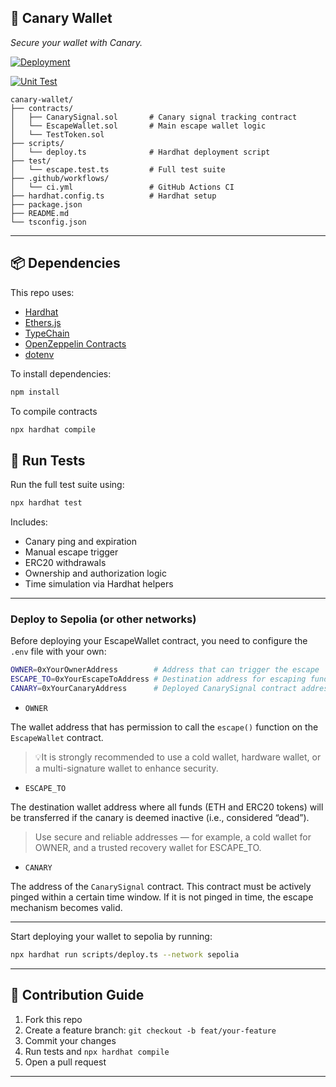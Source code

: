 ## 🐤 Canary Wallet 

*Secure your wallet with Canary.*

[![Deployment](https://github.com/realCanaryWallet/canary-wallet/actions/workflows/deploy-sepolia.yml/badge.svg)](https://github.com/realCanaryWallet/canary-wallet/actions/workflows/deploy-sepolia.yml)

[![Unit Test](https://github.com/realCanaryWallet/canary-wallet/actions/workflows/unit-test.yaml/badge.svg)](https://github.com/realCanaryWallet/canary-wallet/actions/workflows/unit-test.yaml)

```
canary-wallet/
├── contracts/
│   ├── CanarySignal.sol       # Canary signal tracking contract
│   └── EscapeWallet.sol       # Main escape wallet logic
│   └── TestToken.sol
├── scripts/
│   └── deploy.ts              # Hardhat deployment script
├── test/
│   └── escape.test.ts         # Full test suite
├── .github/workflows/
│   └── ci.yml                 # GitHub Actions CI
├── hardhat.config.ts          # Hardhat setup
├── package.json
├── README.md
└── tsconfig.json
```

---

## 📦 Dependencies

This repo uses:

* [Hardhat](https://hardhat.org/)
* [Ethers.js](https://docs.ethers.org/)
* [TypeChain](https://github.com/dethcrypto/TypeChain)
* [OpenZeppelin Contracts](https://github.com/OpenZeppelin/openzeppelin-contracts)
* [dotenv](https://www.npmjs.com/package/dotenv)

To install dependencies:

```bash
npm install
```

To compile contracts

```bash
npx hardhat compile
```

## 🧪 Run Tests

Run the full test suite using:

```bash
npx hardhat test
```

Includes:

* Canary ping and expiration
* Manual escape trigger
* ERC20 withdrawals
* Ownership and authorization logic
* Time simulation via Hardhat helpers

---

### Deploy to Sepolia (or other networks)

Before deploying your EscapeWallet contract, you need to configure the `.env` file with your own:

```bash
OWNER=0xYourOwnerAddress        # Address that can trigger the escape
ESCAPE_TO=0xYourEscapeToAddress # Destination address for escaping funds
CANARY=0xYourCanaryAddress      # Deployed CanarySignal contract address
```

* `OWNER`

The wallet address that has permission to call the `escape()` function on the `EscapeWallet` contract.

> 💡It is strongly recommended to use a cold wallet, hardware wallet, or a multi-signature wallet to enhance security.

* `ESCAPE_TO`

The destination wallet address where all funds (ETH and ERC20 tokens) will be transferred if the canary is deemed inactive (i.e., considered “dead”).

> Use secure and reliable addresses — for example, a cold wallet for OWNER, and a trusted recovery wallet for ESCAPE_TO.

* `CANARY`

The address of the `CanarySignal` contract. This contract must be actively pinged within a certain time window. If it is not pinged in time, the escape mechanism becomes valid.

---

Start deploying your wallet to sepolia by running:

```bash
npx hardhat run scripts/deploy.ts --network sepolia
```

---

## 💠 Contribution Guide

1. Fork this repo
2. Create a feature branch: `git checkout -b feat/your-feature`
3. Commit your changes
4. Run tests and `npx hardhat compile`
5. Open a pull request


---